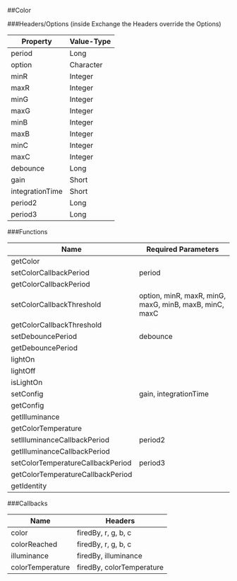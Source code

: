 ##Color


###Headers/Options (inside Exchange the Headers override the Options)


| Property             | Value-Type                              |
|----------------------|-----------------------------------------|
|               period |       Long |
|               option |  Character |
|                 minR |    Integer |
|                 maxR |    Integer |
|                 minG |    Integer |
|                 maxG |    Integer |
|                 minB |    Integer |
|                 maxB |    Integer |
|                 minC |    Integer |
|                 maxC |    Integer |
|             debounce |       Long |
|                 gain |      Short |
|      integrationTime |      Short |
|              period2 |       Long |
|              period3 |       Long |



###Functions

| Name                 | Required Parameters                      |
|----------------------|------------------------------------------|
|             getColor |                                          |
| setColorCallbackPeriod |                                   period |
| getColorCallbackPeriod |                                          |
| setColorCallbackThreshold | option, minR, maxR, minG, maxG, minB, maxB, minC, maxC |
| getColorCallbackThreshold |                                          |
|    setDebouncePeriod |                                 debounce |
|    getDebouncePeriod |                                          |
|              lightOn |                                          |
|             lightOff |                                          |
|            isLightOn |                                          |
|            setConfig |                    gain, integrationTime |
|            getConfig |                                          |
|       getIlluminance |                                          |
|  getColorTemperature |                                          |
| setIlluminanceCallbackPeriod |                                  period2 |
| getIlluminanceCallbackPeriod |                                          |
| setColorTemperatureCallbackPeriod |                                  period3 |
| getColorTemperatureCallbackPeriod |                                          |
|          getIdentity |                                          |




###Callbacks

| Name                 | Headers                                  |
|----------------------|------------------------------------------|
|                color |                      firedBy, r, g, b, c |
|         colorReached |                      firedBy, r, g, b, c |
|          illuminance |                     firedBy, illuminance |
|     colorTemperature |                firedBy, colorTemperature |


